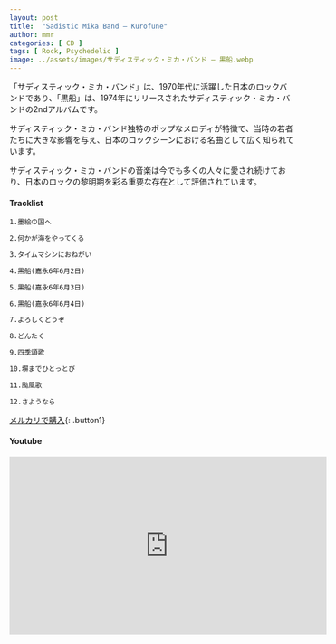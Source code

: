 ```yaml
---
layout: post
title:  "Sadistic Mika Band – Kurofune"
author: mmr
categories: [ CD ]
tags: [ Rock, Psychedelic ]
image: ../assets/images/サディスティック・ミカ・バンド – 黒船.webp
---
```


「サディスティック・ミカ・バンド」は、1970年代に活躍した日本のロックバンドであり、「黒船」は、1974年にリリースされたサディスティック・ミカ・バンドの2ndアルバムです。

サディスティック・ミカ・バンド独特のポップなメロディが特徴で、当時の若者たちに大きな影響を与え、日本のロックシーンにおける名曲として広く知られています。

サディスティック・ミカ・バンドの音楽は今でも多くの人々に愛され続けており、日本のロックの黎明期を彩る重要な存在として評価されています。

#### Tracklist
```md
1.墨絵の国へ

2.何かが海をやってくる

3.タイムマシンにおねがい

4.黒船(嘉永6年6月2日)

5.黒船(嘉永6年6月3日)

6.黒船(嘉永6年6月4日)

7.よろしくどうぞ

8.どんたく

9.四季頌歌

10.塀までひとっとび

11.颱風歌

12.さようなら
```

[メルカリで購入](https://jp.mercari.com/item/m25769486470?afid=6142608987){: .button1}

#### Youtube
<iframe width="560" height="315" src="https://www.youtube.com/embed/Jp7q6fis2jE?si=25sM1DajIme4as0t" title="YouTube video player" frameborder="0" allow="accelerometer; autoplay; clipboard-write; encrypted-media; gyroscope; picture-in-picture; web-share" referrerpolicy="strict-origin-when-cross-origin" allowfullscreen></iframe>